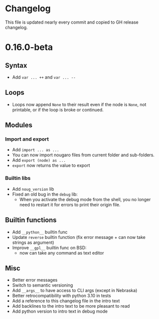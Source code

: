 # Changelog
This file is updated nearly every commit and copied to GH release changelog.

# 0.16.0-beta
## Syntax
* Add `var ... ++` and `var ... --`

## Loops
* Loops now append `None` to their result even if the node is `None`, not printable, or if the loop is broke or continued.

## Modules
### Import and export
* Add `import ... as ...`
* You can now import nougaro files from current folder and sub-folders.
* Add `export (node) as ...`
* `export` now returns the value to export
### Builtin libs
* Add `noug_version` lib
* Fixed an old bug in the `debug` lib:
  * When you activate the debug mode from the shell, you no longer need to restart it for errors to print their origin file.

## Builtin functions
* Add `__python__` builtin func
* Update `reverse` builtin function (fix error message + can now take strings as argument)
* Improve `__gpl__` builtin func on BSD:
  * now can take any command as text editor

## Misc
* Better error messages
* Switch to semantic versioning
* Add `__args__` to have access to CLI args (except in Nebraska)
* Better retrocompatibility with python 3.10 in tests
* Add a reference to this changelog file in the intro text
* Add backlines to the intro text to be more pleasant to read
* Add python version to intro text in debug mode
